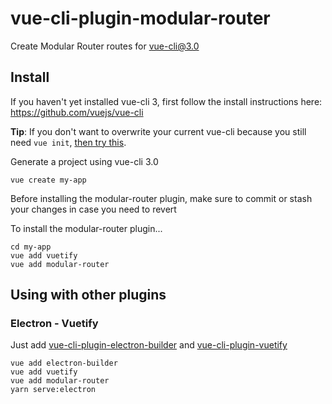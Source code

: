 # vue-cli-plugin-modular-router

Create Modular Router routes for [vue-cli@3.0](https://github.com/vuejs/vue-cli)

## Install

If you haven't yet installed vue-cli 3, first follow the install instructions here: https://github.com/vuejs/vue-cli

**Tip**: If you don't want to overwrite your current vue-cli because you still need `vue init`, [then try this](https://cli.vuejs.org/guide/creating-a-project.html#pulling-2-x-templates-legacy).

Generate a project using vue-cli 3.0
```
vue create my-app
```

Before installing the modular-router plugin, make sure to commit or stash your changes in case you need to revert

To install the modular-router plugin...
```
cd my-app
vue add vuetify
vue add modular-router
```

## Using with other plugins

### Electron - Vuetify

Just add [vue-cli-plugin-electron-builder](https://www.npmjs.com/package/vue-cli-plugin-electron-builder) and [vue-cli-plugin-vuetify](https://www.npmjs.com/package/vue-cli-plugin-vuetify)

```
vue add electron-builder
vue add vuetify
vue add modular-router
yarn serve:electron
```
